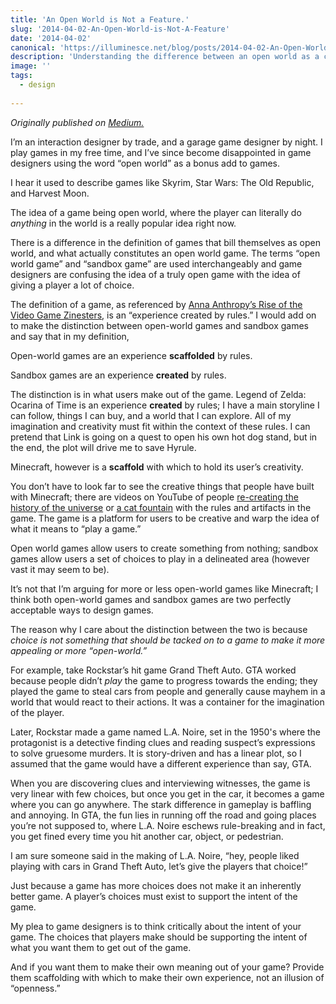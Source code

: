 ```yaml
---
title: 'An Open World is Not a Feature.'
slug: '2014-04-02-An-Open-World-is-Not-A-Feature'
date: '2014-04-02'
canonical: 'https://illuminesce.net/blog/posts/2014-04-02-An-Open-World-is-Not-A-Feature/'
description: 'Understanding the difference between an open world as a concept and the modern interpretation of open world in video games.'
image: ''
tags:
  - design
  
---
```


_Originally published on [Medium.](https://medium.com/@chostett/f81d906d6dd9)_

I’m an interaction designer by trade, and a garage game designer by night. I play games in my free time, and I’ve since become disappointed in game designers using the word “open world” as a bonus add to games.

I hear it used to describe games like Skyrim, Star Wars: The Old Republic, and Harvest Moon.

The idea of a game being open world, where the player can literally do _anything_ in the world is a really popular idea right now.

There is a difference in the definition of games that bill themselves as open world, and what actually constitutes an open world game. The terms “open world game” and “sandbox game” are used interchangeably and game designers are confusing the idea of a truly open game with the idea of giving a player a lot of choice.

The definition of a game, as referenced by [Anna Anthropy’s Rise of the Video Game Zinesters](https://www.indiebound.org/book/9781609803728), is an “experience created by rules.” I would add on to make the distinction between open-world games and sandbox games and say that in my definition,

Open-world games are an experience **scaffolded** by rules.

Sandbox games are an experience **created** by rules.

The distinction is in what users make out of the game. Legend of Zelda: Ocarina of Time is an experience **created** by rules; I have a main storyline I can follow, things I can buy, and a world that I can explore. All of my imagination and creativity must fit within the context of these rules. I can pretend that Link is going on a quest to open his own hot dog stand, but in the end, the plot will drive me to save Hyrule.

Minecraft, however is a **scaffold** with which to hold its user’s creativity.

You don’t have to look far to see the creative things that people have built with Minecraft; there are videos on YouTube of people [re-creating the history of the universe](https://www.youtube.com/watch?v=cyFQwo-UesQ) or [a cat fountain](https://www.youtube.com/watch?v=iNw2YcAK9Wc) with the rules and artifacts in the game. The game is a platform for users to be creative and warp the idea of what it means to “play a game.”

Open world games allow users to create something from nothing; sandbox games allow users a set of choices to play in a delineated area (however vast it may seem to be).

It’s not that I’m arguing for more or less open-world games like Minecraft; I think both open-world games and sandbox games are two perfectly acceptable ways to design games.

The reason why I care about the distinction between the two is because _choice is not something that should be tacked on to a game to make it more appealing or more “open-world.”_

For example, take Rockstar’s hit game Grand Theft Auto. GTA worked because people didn’t _play_ the game to progress towards the ending; they played the game to steal cars from people and generally cause mayhem in a world that would react to their actions. It was a container for the imagination of the player.

Later, Rockstar made a game named L.A. Noire, set in the 1950's where the protagonist is a detective finding clues and reading suspect’s expressions to solve gruesome murders. It is story-driven and has a linear plot, so I assumed that the game would have a different experience than say, GTA.

When you are discovering clues and interviewing witnesses, the game is very linear with few choices, but once you get in the car, it becomes a game where you can go anywhere. The stark difference in gameplay is baffling and annoying. In GTA, the fun lies in running off the road and going places you’re not supposed to, where L.A. Noire eschews rule-breaking and in fact, you get fined every time you hit another car, object, or pedestrian.

I am sure someone said in the making of L.A. Noire, “hey, people liked playing with cars in Grand Theft Auto, let’s give the players that choice!”

Just because a game has more choices does not make it an inherently better game. A player’s choices must exist to support the intent of the game.

My plea to game designers is to think critically about the intent of your game. The choices that players make should be supporting the intent of what you want them to get out of the game.

And if you want them to make their own meaning out of your game? Provide them scaffolding with which to make their own experience, not an illusion of “openness.”
